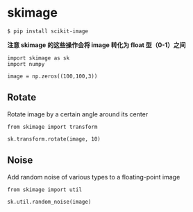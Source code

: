 # skimage
`$ pip install scikit-image`

**注意 skimage 的这些操作会将 image 转化为 float 型（0-1）之间**
```
import skimage as sk
import numpy

image = np.zeros((100,100,3))
```

## Rotate
Rotate image by a certain angle around its center
```
from skimage import transform

sk.transform.rotate(image, 10)
```

## Noise
Add random noise of various types to a floating-point image
```
from skimage import util

sk.util.random_noise(image)
```

